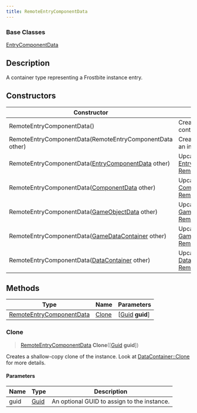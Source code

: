 ```yaml
---
title: RemoteEntryComponentData
---
```

### Base Classes

[EntryComponentData](/vext/ref/fb/entrycomponentdata/)

## Description

A container type representing a Frostbite instance entry.

## Constructors

| Constructor                                                                         | Description                                                                                                                             |
| ----------------------------------------------------------------------------------- | --------------------------------------------------------------------------------------------------------------------------------------- |
| RemoteEntryComponentData()                                                          | Create a new instance of this container type.                                                                                           |
| RemoteEntryComponentData(RemoteEntryComponentData other)                            | Create a reference copy of an instance of the same type.                                                                                |
| RemoteEntryComponentData([EntryComponentData](/vext/ref/fb/entrycomponentdata/) other)            | Upcast an instance of type [EntryComponentData](/vext/ref/fb/entrycomponentdata/) to [RemoteEntryComponentData](/vext/ref/fb/remoteentrycomponentdata/).            |
| RemoteEntryComponentData([ComponentData](/vext/ref/fb/componentdata/) other)                      | Upcast an instance of type [ComponentData](/vext/ref/fb/componentdata/) to [RemoteEntryComponentData](/vext/ref/fb/remoteentrycomponentdata/).                      |
| RemoteEntryComponentData([GameObjectData](/vext/ref/fb/gameobjectdata/) other)                    | Upcast an instance of type [GameObjectData](/vext/ref/fb/gameobjectdata/) to [RemoteEntryComponentData](/vext/ref/fb/remoteentrycomponentdata/).                    |
| RemoteEntryComponentData([GameDataContainer](/vext/ref/fb/gamedatacontainer/) other)              | Upcast an instance of type [GameDataContainer](/vext/ref/fb/gamedatacontainer/) to [RemoteEntryComponentData](/vext/ref/fb/remoteentrycomponentdata/).              |
| RemoteEntryComponentData([DataContainer](/vext/ref/shared/class/datacontainer) other) | Upcast an instance of type [DataContainer](/vext/ref/shared/class/datacontainer) to [RemoteEntryComponentData](/vext/ref/fb/remoteentrycomponentdata/). |

## Methods

| Type                                                 | Name            | Parameters                                     |
| ---------------------------------------------------- | --------------- | ---------------------------------------------- |
| [RemoteEntryComponentData](/vext/ref/fb/remoteentrycomponentdata/) | [Clone](#clone) | \[[Guid](/vext/ref/shared/class/guid) **guid**\] |

### Clone

> [RemoteEntryComponentData](/vext/ref/fb/remoteentrycomponentdata/) **Clone**(\[[Guid](/vext/ref/shared/class/guid) **guid**\])

Creates a shallow-copy clone of the instance. Look at [DataContainer::Clone](/vext/ref/shared/class/datacontainer#clone) for more details.

#### Parameters

| Name | Type         | Description                                 |
| ---- | ------------ | ------------------------------------------- |
| guid | [Guid](/vext/ref/shared/class/guid/) | An optional GUID to assign to the instance. |

